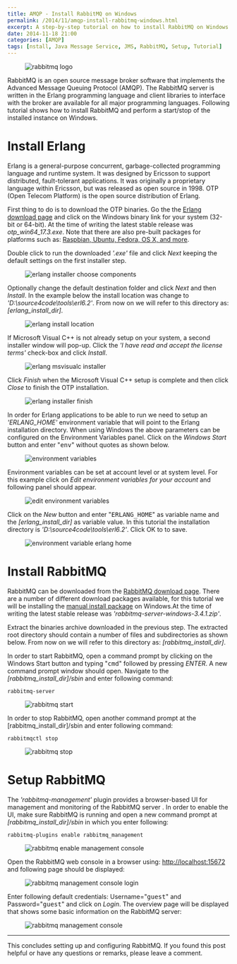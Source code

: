 ```yaml
---
title: AMQP - Install RabbitMQ on Windows 
permalink: /2014/11/amqp-install-rabbitmq-windows.html
excerpt: A step-by-step tutorial on how to install RabbitMQ on Windows.
date: 2014-11-18 21:00
categories: [AMQP]
tags: [nstall, Java Message Service, JMS, RabbitMQ, Setup, Tutorial]
---
```


<figure>
    <img src="{{ site.url }}/assets/images/logos/rabbitmq-logo.png" alt="rabbitmq logo">
</figure>

RabbitMQ is an open source message broker software that implements the Advanced Message Queuing Protocol (AMQP). The RabbitMQ server is written in the Erlang programming language and client libraries to interface with the broker are available for all major programming languages. Following tutorial shows how to install RabbitMQ and perform a start/stop of the installed instance on Windows.

# Install Erlang

Erlang is a general-purpose concurrent, garbage-collected programming language and runtime system. It was designed by Ericsson to support distributed, fault-tolerant applications. It was originally a proprietary language within Ericsson, but was released as open source in 1998. OTP (Open Telecom Platform) is the open source distribution of Erlang.

First thing to do is to download the OTP binaries. Go the the [Erlang download page](http://www.erlang.org/download.html) and click on the Windows binary link for your system (32-bit or 64-bit). At the time of writing the latest stable release was <var>otp_win64_17.3.exe</var>. Note that there are also pre-built packages for platforms such as: [Raspbian, Ubuntu, Fedora, OS X, and more](https://www.erlang-solutions.com/downloads/download-erlang-otp).

Double click to run the downloaded <var>'.exe'</var> file and click <var>Next</var> keeping the default settings on the first installer step.

<figure>
    <img src="{{ site.url }}/assets/images/amqp/erlang-installer-choose-components.png" alt="erlang installer choose components">
</figure>

Optionally change the default destination folder and click <var>Next</var> and then <var>Install</var>. In the example below the install location was change to <var>'D:\source4code\tools\erl6.2'</var>. From now on we will refer to this directory as: <var>[erlang_install_dir]</var>.

<figure>
    <img src="{{ site.url }}/assets/images/amqp/erlang-install-location.png" alt="erlang install location">
</figure>

If Microsoft Visual C++ is not already setup on your system, a second installer window will pop-up. Click the <var>'I have read and accept the license terms'</var> check-box and click <var>Install</var>.

<figure>
    <img src="{{ site.url }}/assets/images/amqp/erlang-msvisualc-installer.png" alt="erlang msvisualc installer">
</figure>

Click <var>Finish</var> when the Microsoft Visual C++ setup is complete and then click <var>Close</var> to finish the OTP installation. 

<figure>
    <img src="{{ site.url }}/assets/images/amqp/erlang-installer-finish.png" alt="erlang installer finish">
</figure>

In order for Erlang applications to be able to run we need to setup an <var>'ERLANG_HOME'</var> environment variable that will point to the Erlang installation directory. When using Windows the above parameters can be configured on the Environment Variables panel. Click on the <var>Windows Start</var> button and enter "<kbd>env</kbd>" without quotes as shown below.

<figure>
    <img src="{{ site.url }}/assets/images/amqp/environment-variables.png" alt="environment variables">
</figure>

Environment variables can be set at account level or at system level. For this example click on <var>Edit environment variables for your account</var> and following panel should appear.

<figure>
    <img src="{{ site.url }}/assets/images/amqp/edit-environment-variables.png" alt="edit environment variables">
</figure>

Click on the <var>New</var> button and enter "<kbd>ERLANG_HOME</kbd>" as variable name and the <var>[erlang_install_dir]</var> as variable value. In this tutorial the installation directory is <var>'D:\source4code\tools\erl6.2'</var>. Click OK to to save.

<figure>
    <img src="{{ site.url }}/assets/images/amqp/environment-variable-erlang-home.png" alt="environment variable erlang home">
</figure>

# Install RabbitMQ

RabbitMQ can be downloaded from the [RabbitMQ download page](https://www.rabbitmq.com/download.html). There are a number of different download packages available, for this tutorial we will be installing the [manual install package](https://www.rabbitmq.com/install-windows-manual.html) on Windows.At the time of writing the latest stable release was <var>'rabbitmq-server-windows-3.4.1.zip'</var>.

Extract the binaries archive downloaded in the previous step. The extracted root directory should contain a number of files and subdirectories as shown below. From now on we will refer to this directory as: <var>[rabbitmq_install_dir]</var>.

In order to start RabbitMQ, open a command prompt by clicking on the Windows Start button and typing "<kbd>cmd</kbd>" followed by pressing <var>ENTER</var>. A new command prompt window should open. Navigate to the <var>[rabbitmq_install_dir]/sbin</var> and enter following command:

``` plaintext
rabbitmq-server
```

<figure>
    <img src="{{ site.url }}/assets/images/amqp/rabbitmq-start.png" alt="rabbitmq start">
</figure>

In order to stop RabbitMQ, open another command prompt at the [rabbitmq_install_dir]/sbin and enter following command:

``` plaintext
rabbitmqctl stop
```

<figure>
    <img src="{{ site.url }}/assets/images/amqp/rabbitmq-stop.png" alt="rabbitmq stop">
</figure>

# Setup RabbitMQ

The <var>'rabbitmq-management'</var> plugin provides a browser-based UI for management and monitoring of the RabbitMQ server . In order to enable the UI, make sure RabbitMQ is running and open a new command prompt at <var>[rabbitmq_install_dir]/sbin</var> in which you enter following:

``` plaintext
rabbitmq-plugins enable rabbitmq_management
```

<figure>
    <img src="{{ site.url }}/assets/images/amqp/rabbitmq-enable-management-console.png" alt="rabbitmq enable management console">
</figure>

Open the RabbitMQ web console in a browser using: [http://localhost:15672](http://localhost:15672) and following page should be displayed:

<figure>
    <img src="{{ site.url }}/assets/images/amqp/rabbitmq-management-console-login.png" alt="rabbitmq management console login">
</figure>

Enter following default credentials: Username="<kbd>guest</kbd>" and Password="<kbd>guest</kbd>" and click on <var>Login</var>. The overview page will be displayed that shows some basic information on the RabbitMQ server:

<figure>
    <img src="{{ site.url }}/assets/images/amqp/rabbitmq-management-console.png" alt="rabbitmq management console">
</figure>

---

This concludes setting up and configuring RabbitMQ. If you found this post helpful or have any questions or remarks, please leave a comment. 